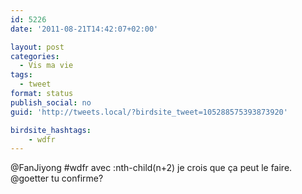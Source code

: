 ```yaml
---
id: 5226
date: '2011-08-21T14:42:07+02:00'

layout: post
categories:
  - Vis ma vie
tags:
  - tweet
format: status
publish_social: no
guid: 'http://tweets.local/?birdsite_tweet=105288575393873920'

birdsite_hashtags:
    - wdfr
---
```


@FanJiyong #wdfr avec :nth-child(n+2) je crois que ça peut le faire. @goetter tu confirme?